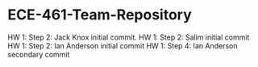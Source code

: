 # ECE-461-Team-Repository
HW 1: Step 2: Jack Knox initial commit.
HW 1: Step 2: Salim initial commit
HW 1: Step 2: Ian Anderson initial commit
HW 1: Step 4: Ian Anderson secondary commit
